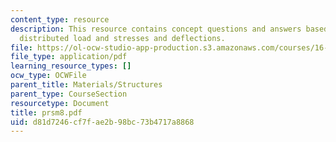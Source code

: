 ```yaml
---
content_type: resource
description: This resource contains concept questions and answers based on symmetric
  distributed load and stresses and deflections.
file: https://ol-ocw-studio-app-production.s3.amazonaws.com/courses/16-01-unified-engineering-i-ii-iii-iv-fall-2005-spring-2006/d81d7246cf7fae2b98bc73b4717a8868_prsm8.pdf
file_type: application/pdf
learning_resource_types: []
ocw_type: OCWFile
parent_title: Materials/Structures
parent_type: CourseSection
resourcetype: Document
title: prsm8.pdf
uid: d81d7246-cf7f-ae2b-98bc-73b4717a8868
---
```

